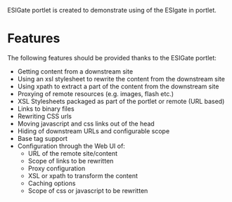 ESIGate portlet is created to demonstrate using of the ESIgate in portlet.

# Features

The following features should be provided thanks to the ESIGate portlet:

   * Getting content from a downstream site
   * Using an xsl stylesheet to rewrite the content from the downstream site
   * Using xpath to extract a part of the content from the downstream site
   * Proxying of remote resources (e.g. images, flash etc.)
   * XSL Stylesheets packaged as part of the portlet or remote (URL based)
   * Links to binary files
   * Rewriting CSS urls
   * Moving javascript and css links out of the head
   * Hiding of downstream URLs and configurable scope
   * Base tag support
   * Configuration through the Web UI of:
      * URL of the remote site/content
      * Scope of links to be rewritten
      * Proxy configuration
      * XSL or xpath to transform the content
      * Caching options
      * Scope of css or javascript to be rewritten
